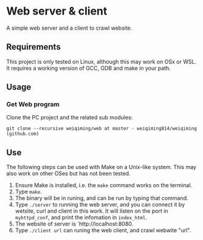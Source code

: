 # Web server & client

A simple web server and a client to crawl website.

## Requirements

This project is only tested on Linux, although this may work on OSx or WSL. It requires a working version of GCC, GDB and make in your path.

## Usage
### Get Web program
Clone the PC project and the related sub modules:
```
git clone --recursive weiqiming/web at master · weiqiming814/weiqiming (github.com)
```
## Use
The following steps can be used with Make on a Unix-like system. This may also work on other OSes but has not been tested.

1. Ensure Make is installed, i.e. the `make` command works on the terminal.
2. Type `make`.
3. The binary will be in runing, and can be run by typing that command.
4. Type `./server` to running the web server, and you can connect it by wetsite, curl and client in this work. It will listen on the port in `myhttpd_conf`, and print the infomation in `index_html`.
5. The website of server is `http://localhost:8080.
6. Type `./client url` can runing the web client, and crawl webwite "url".
